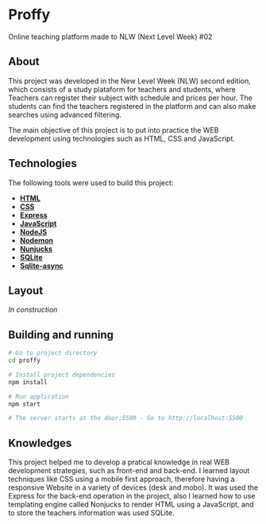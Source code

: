 # Proffy

Online teaching platform made to NLW (Next Level Week) #02

## About

This project was developed in the New Level Week (NLW) second edition, which consists of a study plataform for teachers and students, where Teachers can register their subject with schedule and prices per hour. The students can find the teachers registered in the platform and can also make searches using advanced filtering.

The main objective of this project is to put into practice the WEB development using technologies such as HTML, CSS and JavaScript. 

## Technologies

The following tools were used to build this project:

- **[HTML](https://www.w3schools.com/html/default.asp)**
- **[CSS](https://www.w3schools.com/css/default.asp)**
- **[Express](https://expressjs.com/)**
- **[JavaScript](https://www.w3schools.com/js/default.asp)**
- **[NodeJS](https://nodejs.org/en/)**
- **[Nodemon](https://www.npmjs.com/package/nodemon)**
- **[Nunjucks](https://www.npmjs.com/package/nunjucks)**
- **[SQLite](https://www.sqlite.org/index.html)**
- **[Sqlite-async](https://www.npmjs.com/package/sqlite-async)**

## Layout

*In construction*

## Building and running

```bash
# Go to project directory
cd proffy

# Install project dependencies
npm install

# Run application
npm start

# The server starts at the door:5500 - Go to http://localhost:5500 
```

## Knowledges

This project helped me to develop a pratical knowledge in real WEB development strategies, such as front-end and back-end. I learned layout techniques like CSS using a mobile first approach, therefore having a responsive Website in a variety of devices (desk and mobo). It was used the Express for the back-end operation in the project, also I learned how to use templating engine called Nonjucks to render HTML using a JavaScript, and to store the teachers information was used SQLite.
